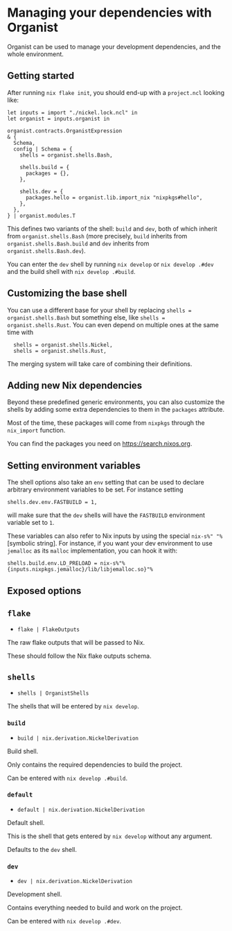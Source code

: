 # Managing your dependencies with Organist

Organist can be used to manage your development dependencies, and the whole environment.

## Getting started

After running `nix flake init`, you should end-up with a `project.ncl` looking like:

```nickel
let inputs = import "./nickel.lock.ncl" in
let organist = inputs.organist in

organist.contracts.OrganistExpression
& {
  Schema,
  config | Schema = {
    shells = organist.shells.Bash,

    shells.build = {
      packages = {},
    },

    shells.dev = {
      packages.hello = organist.lib.import_nix "nixpkgs#hello",
    },
  },
} | organist.modules.T
```

This defines two variants of the shell: `build` and `dev`, both of which inherit from `organist.shells.Bash` (more precisely, `build` inherits from `organist.shells.Bash.build` and `dev` inherits from `organist.shells.Bash.dev`).

You can enter the `dev` shell by running `nix develop` or `nix develop .#dev` and the build shell with `nix develop .#build`.

## Customizing the base shell

You can use a different base for your shell by replacing `shells = organist.shells.Bash` but something else, like `shells = organist.shells.Rust`.
You can even depend on multiple ones at the same time with

```ncl
  shells = organist.shells.Nickel,
  shells = organist.shells.Rust,
```

The merging system will take care of combining their definitions.

## Adding new Nix dependencies

Beyond these predefined generic environments, you can also customize the shells by adding some extra dependencies to them in the `packages` attribute.

Most of the time, these packages will come from `nixpkgs` through the `nix_import` function.

You can find the packages you need on https://search.nixos.org.

## Setting environment variables

The shell options also take an `env` setting that can be used to declare arbitrary environment variables to be set. For instance setting

```nickel
shells.dev.env.FASTBUILD = 1,
```

will make sure that the `dev` shells will have the `FASTBUILD` environment variable set to `1`.

These variables can also refer to Nix inputs by using the special `nix-s%" "%` [symbolic string].
For instance, if you want your dev environment to use `jemalloc` as its `malloc` implementation, you can hook it with:

```nickel
shells.build.env.LD_PRELOAD = nix-s%"%{inputs.nixpkgs.jemalloc}/lib/libjemalloc.so}"%
```

[symbolic strings]: https://nickel-lang.org/user-manual/syntax#symbolic-strings

## Exposed options

## `flake`

- `flake | FlakeOutputs`

The raw flake outputs that will be passed to Nix.

These should follow the Nix flake outputs schema.

## `shells`

- `shells | OrganistShells`

The shells that will be entered by `nix develop`.

### `build`

- `build | nix.derivation.NickelDerivation`

Build shell.

Only contains the required dependencies to build the project.

Can be entered with `nix develop .#build`.

### `default`

- `default | nix.derivation.NickelDerivation`

Default shell.

This is the shell that gets entered by `nix develop` without any argument.

Defaults to the `dev` shell.

### `dev`

- `dev | nix.derivation.NickelDerivation`

Development shell.

Contains everything needed to build and work on the project.

Can be entered with `nix develop .#dev`.
